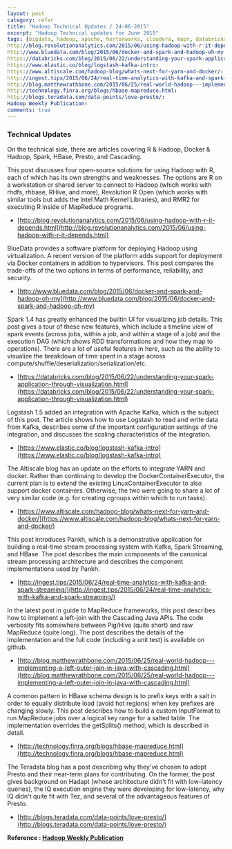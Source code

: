 ```yaml
---
layout: post
category: refer
title: "Hadoop Technical Updates / 24-06-2015"
excerpt: "Hadoop Technical updates for June 2015"
tags: [bigdata, hadoop, apache, hortonworks, cloudera, mapr, databricks, spark]
http://blog.revolutionanalytics.com/2015/06/using-hadoop-with-r-it-depends.html:
http://www.bluedata.com/blog/2015/06/docker-and-spark-and-hadoop-oh-my:
https://databricks.com/blog/2015/06/22/understanding-your-spark-application-through-visualization.html:
https://www.elastic.co/blog/logstash-kafka-intro:
https://www.altiscale.com/hadoop-blog/whats-next-for-yarn-and-docker/:
http://ingest.tips/2015/06/24/real-time-analytics-with-kafka-and-spark-streaming/:
http://blog.matthewrathbone.com/2015/06/25/real-world-hadoop---implementing-a-left-outer-join-in-java-with-cascading.html:
http://technology.finra.org/blogs/hbase-mapreduce.html:
http://blogs.teradata.com/data-points/love-presto/:
Hadoop Weekly Publication:
comments: true
---
```


### Technical Updates

On the technical side, there are articles covering R & Hadoop, Docker & Hadoop, Spark, HBase, Presto, and Cascading.

This post discusses four open-source solutions for using Hadoop with R, each of which has its own strengths and weaknesses. The options are R on a workstation or shared server to connect to Hadoop (which works with rhdfs, rhbase, RHive, and more), Revolution R Open (which works with similar tools but adds the Intel Math Kernel Libraries), and RMR2 for executing R inside of MapReduce programs.
 
- [http://blog.revolutionanalytics.com/2015/06/using-hadoop-with-r-it-depends.html](http://blog.revolutionanalytics.com/2015/06/using-hadoop-with-r-it-depends.html)
 
 
BlueData provides a software platform for deploying Hadoop using virtualization. A recent version of the platform adds support for deployment via Docker containers in addition to hypervisors. This post compares the trade-offs of the two options in terms of performance, reliability, and security.
 
- [http://www.bluedata.com/blog/2015/06/docker-and-spark-and-hadoop-oh-my](http://www.bluedata.com/blog/2015/06/docker-and-spark-and-hadoop-oh-my)
 
 
Spark 1.4 has greatly enhanced the builtin UI for visualizing job details. This post gives a tour of these new features, which include a timeline view of spark events (across jobs, within a job, and within a stage of a job) and the execution DAG (which shows RDD transformations and how they map to operations). There are a lot of useful features in here, such as the ability to visualize the breakdown of time spent in a stage across compute/shuffle/deserialization/serialization/etc.
 
- [https://databricks.com/blog/2015/06/22/understanding-your-spark-application-through-visualization.html](https://databricks.com/blog/2015/06/22/understanding-your-spark-application-through-visualization.html)
 
 
Logstash 1.5 added an integration with Apache Kafka, which is the subject of this post. The article shows how to use Logstash to read and write data from Kafka, describes some of the important configuration settings of the integration, and discusses the scaling characteristics of the integration.
 
- [https://www.elastic.co/blog/logstash-kafka-intro](https://www.elastic.co/blog/logstash-kafka-intro)
 
 
The Altiscale blog has an update on the efforts to integrate YARN and docker. Rather than continuing to develop the DockerContainerExecutor, the current plan is to extend the existing LinuxContainerExecutor to also support docker containers. Otherwise, the two were going to share a lot of very similar code (e.g. for creating cgroups within which to run tasks).
 
- [https://www.altiscale.com/hadoop-blog/whats-next-for-yarn-and-docker/](https://www.altiscale.com/hadoop-blog/whats-next-for-yarn-and-docker/)
 
 
This post introduces Pankh, which is a demonstrative application for building a real-time stream processing system with Kafka, Spark Streaming, and HBase. The post describes the main components of the canonical stream processing architecture and describes the component implementations used by Pankh.
 
- [http://ingest.tips/2015/06/24/real-time-analytics-with-kafka-and-spark-streaming/](http://ingest.tips/2015/06/24/real-time-analytics-with-kafka-and-spark-streaming/)
 
 
In the latest post in guide to MapReduce frameworks, this post describes how to implement a left-join with the Cascading Java APIs. The code verbosity fits somewhere between Pig/Hive (quite short) and raw MapReduce (quite long). The post describes the details of the implementation and the full code (including a unit test) is available on github.
 
- [http://blog.matthewrathbone.com/2015/06/25/real-world-hadoop---implementing-a-left-outer-join-in-java-with-cascading.html](http://blog.matthewrathbone.com/2015/06/25/real-world-hadoop---implementing-a-left-outer-join-in-java-with-cascading.html)
 
 
A common pattern in HBase schema design is to prefix keys with a salt in order to equally distribute load (avoid hot regions) when key prefixes are changing slowly. This post describes how to build a custom InputFormat to run MapReduce jobs over a logical key range for a salted table. The implementation overrides the getSplits() method, which is described in detail.
 
- [http://technology.finra.org/blogs/hbase-mapreduce.html](http://technology.finra.org/blogs/hbase-mapreduce.html)
 
 
The Teradata blog has a post describing why they've chosen to adopt Presto and their near-term plans for contributing. On the former, the post gives background on Hadapt (whose architecture didn't fit with low-latency queries), the IQ execution engine they were developing for low-latency, why IQ didn't quite fit with Tez, and several of the advantageous features of Presto.
 
- [http://blogs.teradata.com/data-points/love-presto/](http://blogs.teradata.com/data-points/love-presto/)


**Reference : [Hadoop Weekly Publication](http://hadoopweekly.com)**
